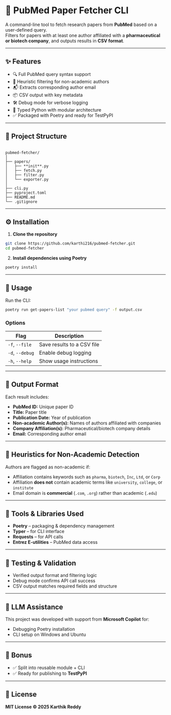 
# 🚀 PubMed Paper Fetcher CLI

A command-line tool to fetch research papers from **PubMed** based on a user-defined query.  
Filters for papers with at least one author affiliated with a **pharmaceutical or biotech company**, and outputs results in **CSV format**.

---

## ✨ Features

- 🔍 Full PubMed query syntax support  
- 🧠 Heuristic filtering for non-academic authors  
- 📬 Extracts corresponding author email  
- 📦 CSV output with key metadata  
- 🛠️ Debug mode for verbose logging  
- 🧾 Typed Python with modular architecture  
- ✅ Packaged with Poetry and ready for TestPyPI  

---

## 📁 Project Structure

```

pubmed-fetcher/
│
├── papers/
│   ├── **init**.py
│   ├── fetch.py
│   ├── filter.py
│   └── exporter.py
│
├── cli.py
├── pyproject.toml
├── README.md
└── .gitignore

````

---

## ⚙️ Installation

1. **Clone the repository**

```bash
git clone https://github.com/karthi216/pubmed-fetcher.git
cd pubmed-fetcher
````

2. **Install dependencies using Poetry**

```bash
poetry install
```

---

## 🧰 Usage

Run the CLI:

```bash
poetry run get-papers-list "your pubmed query" -f output.csv
```

### Options

| Flag            | Description                |
| --------------- | -------------------------- |
| `-f`, `--file`  | Save results to a CSV file |
| `-d`, `--debug` | Enable debug logging       |
| `-h`, `--help`  | Show usage instructions    |

---

## 📄 Output Format

Each result includes:

* **PubMed ID:** Unique paper ID
* **Title:** Paper title
* **Publication Date:** Year of publication
* **Non-academic Author(s):** Names of authors affiliated with companies
* **Company Affiliation(s):** Pharmaceutical/biotech company details
* **Email:** Corresponding author email

---

## 🧠 Heuristics for Non-Academic Detection

Authors are flagged as non-academic if:

* Affiliation contains keywords such as `pharma`, `biotech`, `Inc`, `Ltd`, or `Corp`
* Affiliation **does not** contain academic terms like `university`, `college`, or `institute`
* Email domain is **commercial** (`.com`, `.org`) rather than academic (`.edu`)

---

## 🧩 Tools & Libraries Used

* **Poetry** – packaging & dependency management
* **Typer** – for CLI interface
* **Requests** – for API calls
* **Entrez E-utilities** – PubMed data access

---

## 🧪 Testing & Validation

* Verified output format and filtering logic
* Debug mode confirms API call success
* CSV output matches required fields and structure

---

## 🤖 LLM Assistance

This project was developed with support from **Microsoft Copilot** for:

* Debugging Poetry installation
* CLI setup on Windows and Ubuntu

---

## 🏁 Bonus

* ✅ Split into reusable module + CLI
* ✅ Ready for publishing to **TestPyPI**

---

## 📜 License

**MIT License © 2025 Karthik Reddy**


 
 


